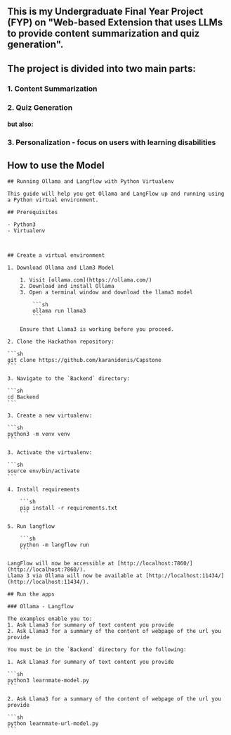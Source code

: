 ## This is my Undergraduate Final Year Project (FYP) on "Web-based Extension that uses LLMs to provide content summarization and quiz generation".

## The project is divided into two main parts:
### 1. Content Summarization
### 2. Quiz Generation
#### but also:
### 3. Personalization - focus on users with learning disabilities 


## How to use the Model
    ## Running Ollama and Langflow with Python Virtualenv

    This guide will help you get Ollama and LangFlow up and running using a Python virtual environment.

    ## Prerequisites

    - Python3
    - Virtualenv



    ## Create a virtual environment

    1. Download Ollama and Llam3 Model

        1. Visit [ollama.com](https://ollama.com/)
        2. Download and install Ollama
        3. Open a terminal window and download the llama3 model

            ```sh
            ollama run llama3
            ```

        Ensure that Llama3 is working before you proceed.

    2. Clone the Hackathon repository:

    ```sh
    git clone https://github.com/karanidenis/Capstone
    ```

    3. Navigate to the `Backend` directory:

    ```sh
    cd Backend
    ```

    3. Create a new virtualenv:

    ```sh
    python3 -m venv venv
    ```

    3. Activate the virtualenv:

    ```sh
    source env/bin/activate
    ```

    4. Install requirements

        ```sh
        pip install -r requirements.txt
        ```

    5. Run langflow

        ```sh
        python -m langflow run
        ```

    LangFlow will now be accessible at [http://localhost:7860/](http://localhost:7860/).
    Llama 3 via Ollama will now be available at [http://localhost:11434/](http://localhost:11434/).

    ## Run the apps

    ### Ollama - Langflow

    The examples enable you to:
    1. Ask Llama3 for summary of text content you provide
    2. Ask Llama3 for a summary of the content of webpage of the url you provide

    You must be in the `Backend` directory for the following:

    1. Ask Llama3 for summary of text content you provide

    ```sh
    python3 learnmate-model.py
    ```

    2. Ask Llama3 for a summary of the content of webpage of the url you provide

    ```sh
    python learnmate-url-model.py
    ```
